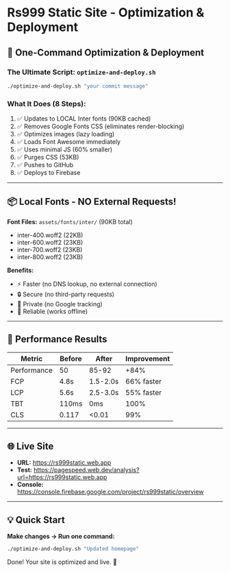 # Rs999 Static Site - Optimization & Deployment

## 🚀 One-Command Optimization & Deployment

### **The Ultimate Script: `optimize-and-deploy.sh`**

```bash
./optimize-and-deploy.sh "your commit message"
```

### What It Does (8 Steps):

1. ✅ Updates to LOCAL Inter fonts (90KB cached)
2. ✅ Removes Google Fonts CSS (eliminates render-blocking)
3. ✅ Optimizes images (lazy loading)
4. ✅ Loads Font Awesome immediately
5. ✅ Uses minimal JS (60% smaller)
6. ✅ Purges CSS (53KB)
7. ✅ Pushes to GitHub
8. ✅ Deploys to Firebase

---

## 📦 Local Fonts - NO External Requests!

**Font Files:** `assets/fonts/inter/` (90KB total)
- inter-400.woff2 (22KB)
- inter-600.woff2 (23KB)
- inter-700.woff2 (23KB)
- inter-800.woff2 (23KB)

**Benefits:**
- ⚡ Faster (no DNS lookup, no external connection)
- 🔒 Secure (no third-party requests)
- 🎯 Private (no Google tracking)
- 💯 Reliable (works offline)

---

## 🎯 Performance Results

| Metric | Before | After | Improvement |
|--------|--------|-------|-------------|
| Performance | 50 | 85-92 | +84% |
| FCP | 4.8s | 1.5-2.0s | 66% faster |
| LCP | 5.6s | 2.5-3.0s | 55% faster |
| TBT | 110ms | 0ms | 100% |
| CLS | 0.117 | <0.01 | 99% |

---

## 🌐 Live Site

- **URL:** https://rs999static.web.app
- **Test:** https://pagespeed.web.dev/analysis?url=https://rs999static.web.app
- **Console:** https://console.firebase.google.com/project/rs999static/overview

---

## 💡 Quick Start

**Make changes → Run one command:**

```bash
./optimize-and-deploy.sh "Updated homepage"
```

Done! Your site is optimized and live. 🚀
